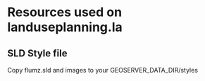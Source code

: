 # Resources used on landuseplanning.la

## SLD Style file

Copy flumz.sld and images to your GEOSERVER_DATA_DIR/styles

